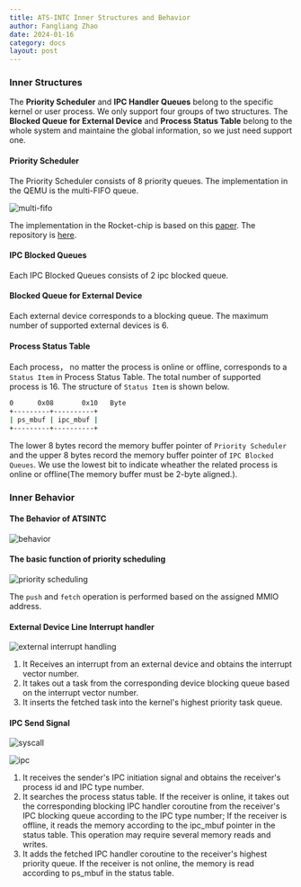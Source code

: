 ```yaml
---
title: ATS-INTC Inner Structures and Behavior
author: Fangliang Zhao
date: 2024-01-16
category: docs
layout: post
---
```



### Inner Structures

The **Priority Scheduler** and **IPC Handler Queues** belong to the specific kernel or user process. We only support four groups of two structures. The **Blocked Queue for External Device** and **Process Status Table** belong to the whole system and maintaine the global information, so we just need support one. 

#### Priority Scheduler

The Priority Scheduler consists of 8 priority queues. The implementation in the QEMU is the multi-FIFO queue. 

![multi-fifo](https://ats-intc.github.io/docs/assets/gitbook/images/multi-fifo.png)

The implementation in the Rocket-chip is based on this [paper](https://ieeexplore.ieee.org/document/4380693). The repository is [here](https://github.com/zflcs/chisel-priority-queue).

#### IPC Blocked Queues

Each IPC Blocked Queues consists of 2 ipc blocked queue.

#### Blocked Queue for External Device

Each external device corresponds to a blocking queue. The maximum number of supported external devices is 6.

#### Process Status Table

Each process， no matter the process is online or offline, corresponds to a `Status Item` in Process Status Table. The total number of supported process is 16. The structure of `Status Item` is shown below.

```sh
0      0x08       0x10   Byte
+---------+----------+
| ps_mbuf | ipc_mbuf |
+---------+----------+
```

The lower 8 bytes record the memory buffer pointer of `Priority Scheduler` and the upper 8 bytes record the memory buffer pointer of `IPC Blocked Queues`. We use the lowest bit to indicate wheather the related process is online or offline(The memory buffer must be 2-byte aligned.).

### Inner Behavior

#### The Behavior of ATSINTC

![behavior](https://ats-intc.github.io/docs/assets/gitbook/images/behavior.png)

#### The basic function of priority scheduling

![priority scheduling](https://ats-intc.github.io/docs/assets/gitbook/images/priorityscheduler.svg)

The `push` and `fetch` operation is performed based on the assigned MMIO address.

#### External Device Line Interrupt handler

![external interrupt handling](https://ats-intc.github.io/docs/assets/gitbook/images/extintr.svg)

1. It Receives an interrupt from an external device and obtains the interrupt vector number.
2. It takes out a task from the corresponding device blocking queue based on the interrupt vector number.
3. It inserts the fetched task into the kernel's highest priority task queue.

#### IPC Send Signal

![syscall](https://ats-intc.github.io/docs/assets/gitbook/images/syscall.svg)

![ipc](https://ats-intc.github.io/docs/assets/gitbook/images/ipc.svg)

1. It receives the sender's IPC initiation signal and obtains the receiver's process id and IPC type number.
2. It searches the process status table. If the receiver is online, it takes out the corresponding blocking IPC handler coroutine from the receiver's IPC blocking queue according to the IPC type number; If the receiver is offline, it reads the memory according to the ipc_mbuf pointer in the status table. This operation may require several memory reads and writes.
3. It adds the fetched IPC handler coroutine to the receiver's highest priority queue. If the receiver is not online, the memory is read according to ps_mbuf in the status table.

   